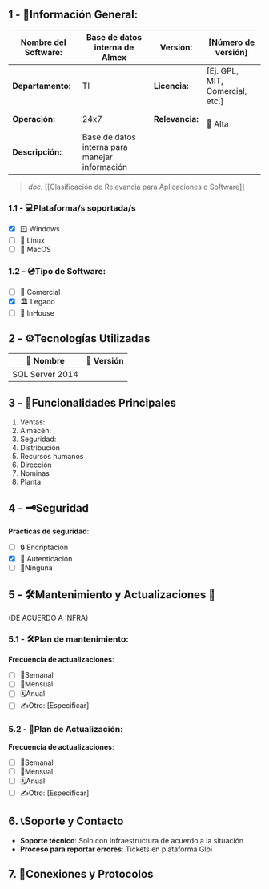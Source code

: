 ## **1 - 📓Información General:**

| **Nombre del Software:** | Base de datos interna de Almex                 | **Versión:**    | [Número de versión]             |
| ------------------------ | ---------------------------------------------- | --------------- | ------------------------------- |
| **Departamento:**        | TI                                             | **Licencia:**   | [Ej. GPL, MIT, Comercial, etc.] |
| **Operación:**           | 24x7                                           | **Relevancia:** | <br>🔴 Alta<br>                 |
| **Descripción:**         | Base de datos interna para manejar información |                 |                                 |
> _doc:_ [[Clasificación de Relevancia para Aplicaciones o Software]]

### **1.1 - 💻Plataforma/s soportada/s**
- [x] 🪟 Windows 
- [ ] 🐧 Linux 
- [ ] 🍏 MacOS 

### **1.2 - 💿Tipo de Software:**
- [ ] 💼 Comercial 
- [x] 🏛️ Legado 
- [ ] 🏢 InHouse 

## **2 - ⚙️Tecnologías Utilizadas**

| 📝 Nombre       | 🔢 Versión |
| --------------- | ---------- |
| SQL Server 2014 |            |



## **3 - 📃Funcionalidades Principales**
1. Ventas: 
2. Almacén: 
3. Seguridad: 
4. Distribución
5. Recursos humanos
6. Dirección
7. Nominas
8. Planta

## 4 - 🗝️Seguridad
**Prácticas de seguridad**:
- [ ] 🔒 Encriptación
- [x] 🔑 Autenticación 
- [ ] 🚫Ninguna 
## **5 - 🛠️Mantenimiento y Actualizaciones 🔁**
(DE ACUERDO A INFRA)

### **5.1 - 🛠️Plan de mantenimiento:** 
**Frecuencia de actualizaciones**:
- [ ] 🔄Semanal 
- [ ] 📅Mensual 
- [ ] 🗓️Anual 
- [ ] ✍️Otro: [Especificar] 
### **5.2 - 🔁Plan de Actualización:** 
**Frecuencia de actualizaciones**:
- [ ] 🔄Semanal 
- [ ] 📅Mensual 
- [ ] 🗓️Anual 
- [ ] ✍️Otro: [Especificar] 

## 6. 📞Soporte y Contacto
- **Soporte técnico**: Solo con Infraestructura de acuerdo a la situación
- **Proceso para reportar errores**: Tickets en plataforma Glpi

## 7. 🛜Conexiones y Protocolos




